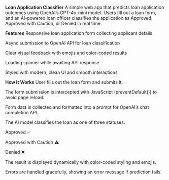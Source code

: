 **Loan Application Classifier**
A simple web app that predicts loan application outcomes using OpenAI’s GPT-4o-mini model. Users fill out a loan form, and an AI-powered loan officer classifies the application as Approved, Approved with Caution, or Denied in real time.

**Features**
Responsive loan application form collecting applicant details

Async submission to OpenAI API for loan classification

Clear visual feedback with emojis and color-coded results

Loading spinner while awaiting API response

Styled with modern, clean UI and smooth interactions

**How It Works**
User fills out the loan form and submits it.

The form submission is intercepted with JavaScript (preventDefault()) to avoid page reload.

Form data is collected and formatted into a prompt for OpenAI’s chat completion API.

The AI model classifies the loan as one of three statuses:

Approved ✅

Approved with Caution ⚠️

Denied ❌

The result is displayed dynamically with color-coded styling and emojis.

Errors are handled gracefully, showing an error message if prediction fails.
